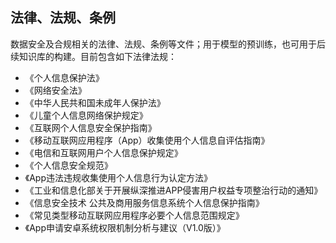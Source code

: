 ## 法律、法规、条例
数据安全及合规相关的法律、法规、条例等文件；用于模型的预训练，也可用于后续知识库的构建。目前包含如下法律法规：
- 《个人信息保护法》
- 《网络安全法》
- 《中华人民共和国未成年人保护法》
- 《儿童个人信息网络保护规定》
- 《互联网个人信息安全保护指南》
- 《移动互联网应用程序（App）收集使用个人信息自评估指南》
- 《电信和互联网用户个人信息保护规定》
- 《个人信息安全规范》
- 《App违法违规收集使用个人信息行为认定方法》
- 《工业和信息化部关于开展纵深推进APP侵害用户权益专项整治行动的通知》
- 《信息安全技术 公共及商用服务信息系统个人信息保护指南》
- 《常见类型移动互联网应用程序必要个人信息范围规定》
- 《App申请安卓系统权限机制分析与建议（V1.0版）》